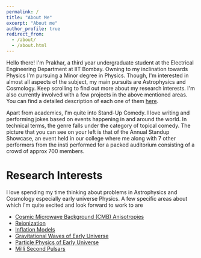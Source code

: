 ```yaml
---
permalink: /
title: "About Me"
excerpt: "About me"
author_profile: true
redirect_from: 
  - /about/
  - /about.html
---
```



Hello there! I'm Prakhar, a third year undergraduate student at the Electrical Engineering Department at IIT Bombay. Owning to my inclination towards Physics I'm pursuing a Minor degree in Physics. Though, I'm interested in almost all aspects of the subject, my main pursuits are Astrophysics and Cosmology. Keep scrolling to find out more about my research interests. I'm also currently involved with a few projects in the above mentioned areas. You can find a detailed description of each one of them [here](/Projects/).

Apart from academics, I'm quite into Stand-Up Comedy. I love writing and performing jokes based on events happening in and around the world. In technical terms, the genre falls under the category of topical comedy. The picture that you can see on your left is that of the Annual Standup Showcase, an event held in our college where me along with 7 other performers from the insti performed for a packed auditorium consisting of a crowd of approx 700 members.

# Research Interests
I love spending my time thinking about problems in Astrophysics and Cosmology especially early universe Physics. A few specific areas about which I'm quite excited and look forward to work to are
  - [Cosmic Microwave Background (CMB) Anisotropies](https://en.wikipedia.org/wiki/Cosmic_microwave_background)
  - [Reionization](https://en.wikipedia.org/wiki/Reionization)
  - [Inflation Models](https://en.wikipedia.org/wiki/Inflation_(cosmology))
  - [Gravitational Waves of Early Universe]()
  - [Particle Physics of Early Universe]()
  - [Milli Second Pulsars](https://en.wikipedia.org/wiki/Millisecond_pulsar#:~:text=Millisecond%20pulsars%20are%20thought%20to%20be%20related%20to,companion%20star%20that%20has%20overflowed%20its%20Roche%20lobe.)
 


